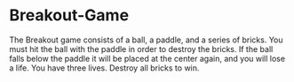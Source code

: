 # Breakout-Game
The Breakout game consists of a ball, a paddle, and a series of bricks. You must hit the ball with the paddle in order to destroy the bricks. If the ball falls below the paddle it will be placed at the center again, and you will lose a life. You have three lives. Destroy all bricks to win. 
